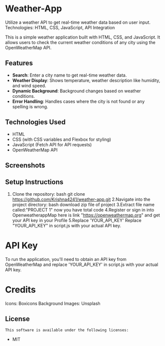 # Weather-App
Utilize a weather API to get real-time weather data based on user input.  Technologies: HTML, CSS, JavaScript, API Integration

This is a simple weather application built with HTML, CSS, and JavaScript. It allows users to check the current weather conditions of any city using the OpenWeatherMap API.

## Features

- **Search**: Enter a city name to get real-time weather data.
- **Weather Display**: Shows temperature, weather description like humidity, and wind speed.
- **Dynamic Background**: Background changes based on weather conditions.
- **Error Handling**: Handles cases where the city is not found or any spelling is wrong.

## Technologies Used

- HTML
- CSS (with CSS variables and Flexbox for styling)
- JavaScript (Fetch API for API requests)
- OpenWeatherMap API

## Screenshots





## Setup Instructions

1. Clone the repository:
    bash
   git clone https://github.com/Krishna4241/weather-app.git
2.Navigate into the project directory:
    bash
   download zip file of project
3.Extract file name called:"PROJECT 1"
   now you have total code
4.Register or sign in into OpenweatherappMap
  here is link "https://openweathermap.org"
   and get your API key in your Profile
5.Replace 'YOUR_API_KEY'
   Replace "YOUR_API_KEY" in script.js with your actual API key.


   
# API Key
  To run the application, you'll need to obtain an API key from OpenWeatherMap and replace 'YOUR_API_KEY' in script.js with your actual API key.

  
# Credits
  Icons: Boxicons
  Background Images: Unsplash 

  
## License
    This software is available under the following licenses:

  * MIT   
